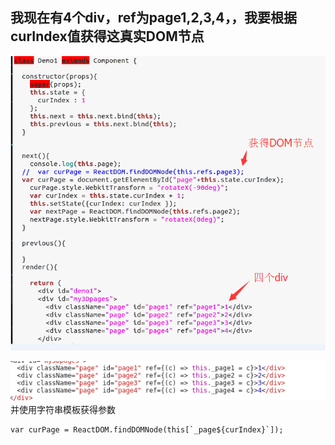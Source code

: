 ## 我现在有4个div，ref为page1,2,3,4，，我要根据curIndex值获得这真实DOM节点
![problem](problem1.png)    
   
   ![answer](problem2.png)   
并使用字符串模板获得参数   
```
var curPage = ReactDOM.findDOMNode(this[`_page${curIndex}`]);
```
